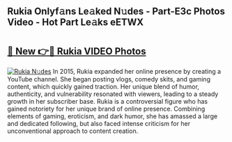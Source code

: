 ## Rukia Onlyf𝚊ns Le𝚊ked N𝚞des - Part-E3c Photos Video - Hot Part Le𝚊ks eETWX

# <h2><a href="http://ac54970.deff.icu/?id=Rukia">🔗 New 👉🔴 Rukia VIDEO Photos</a></h2>

[![Rukia N𝚞des](https://i.imgur.com/rIISA9y.gif)](http://ac54970.deff.icu/?id=Rukia)
In 2015, Rukia expanded her online presence by creating a YouTube channel. She began posting vlogs, comedy skits, and gaming content, which quickly gained traction. Her unique blend of humor, authenticity, and vulnerability resonated with viewers, leading to a steady growth in her subscriber base. Rukia is a controversial figure who has gained notoriety for her unique brand of online presence. Combining elements of gaming, eroticism, and dark humor, she has amassed a large and dedicated following, but also faced intense criticism for her unconventional approach to content creation.
